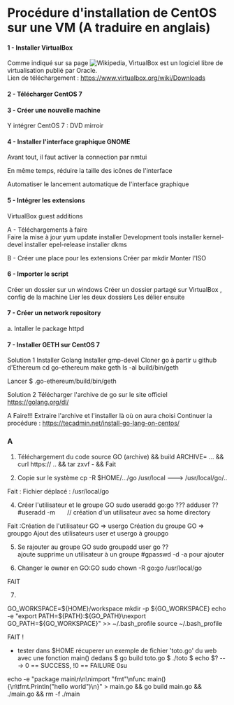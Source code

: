 # Procédure d'installation de CentOS sur une VM (A traduire en anglais)

#### 1 - Installer VirtualBox

Comme indiqué sur sa page ![Wikipedia](<https://fr.wikipedia.org/wiki/Oracle_VM_VirtualBox> "Page Wikipedia de VirtualBox"), VirtualBox est un logiciel libre de virtualisation publié par Oracle.  \
Lien de téléchargement : <https://www.virtualbox.org/wiki/Downloads>


#### 2 - Télécharger CentOS 7



#### 3 - Créer une nouvelle machine
Y intégrer CentOS 7 : DVD mirroir 


#### 4 - Installer l'interface graphique GNOME
Avant tout, il faut activer la connection par nmtui

En même temps, réduire la taille des icônes de l'interface

Automatiser le lancement automatique de l'interface graphique


#### 5 - Intégrer les extensions 
VirtualBox guest additions

A - Téléchargements à faire  \
Faire la mise à jour yum update
installer Development tools
installer kernel-devel
installer epel-release
installer dkms

B - Créer une place pour les extensions
Créer par mkdir
Monter l'ISO

#### 6 - Importer le script
Créer un dossier sur un windows
Créer un dossier partagé sur VirtualBox , config de la machine
Lier les deux dossiers
Les délier ensuite


#### 7 - Créer un network repository
a. Intaller le package httpd


#### 7 - Installer GETH sur CentOS 7 
Solution 1
Installer Golang
Installer gmp-devel
Cloner go à partir u github d'Ethereum
cd go-ethereum
make geth
ls -al build/bin/geth

Lancer 
$ .go-ethereum/build/bin/geth

Solution 2
Télécharger l'archive de go sur le site officiel
<https://golang.org/dl/>

A Faire!!!
Extraire l'archive et l'installer là où on aura choisi
Continuer la procédure : <https://tecadmin.net/install-go-lang-on-centos/>



### A 
1. Téléchargement du code source GO (archive) && build 
ARCHIVE= ... && curl https:// .. && tar zxvf - && 
Fait

3. Copie sur le système
cp -R $HOME/.../go /usr/local    ---> /usr/local/go/.. 

Fait : Fichier déplacé : /usr/local/go

4. Créer l'utilisateur et le groupe GO
sudo useradd go:go  ??? adduser ??  \
#useradd -m <utilisateur>      // création d'un utilisateur avec sa home directory

Fait :Création de l'utilisateur GO => usergo
Création du groupe GO => groupgo
Ajout des utilisateurs user et usergo à groupgo

5. Se rajouter au groupe GO
sudo groupadd user go ??  \
ajoute supprime un utilisateur à un groupe
#gpasswd -d <user> <group>
-a pour ajouter

6. Changer le owner en GO:GO
sudo chown -R go:go /usr/local/go 

FAIT 

7. 
GO_WORKSPACE=${HOME}/workspace 
mkdir -p ${GO_WORKSPACE}
echo -e "export PATH=${PATH}:${GO_PATH}\nexport GO_PATH=${GO_WORKSPACE}" >> ~/.bash_profile
source ~/.bash_profile

FAIT !

+ tester dans $HOME
récuperer un exemple de fichier 'toto.go' du web avec une fonction main() dedans 
$ go build toto.go 
$ ./toto
$ echo $?   ---> 0 == SUCCESS, !0 == FAILURE
0su


echo -e "package main\n\n\nimport \"fmt\"\nfunc main() {\n\tfmt.Println("hello world")\n}" > main.go && go build main.go && ./main.go && rm -f ./main 

